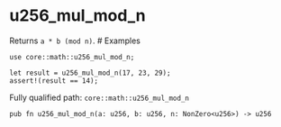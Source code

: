 # u256_mul_mod_n

Returns `a * b (mod n)`.  # Examples
```cairo
use core::math::u256_mul_mod_n;

let result = u256_mul_mod_n(17, 23, 29);
assert!(result == 14);
```

Fully qualified path: `core::math::u256_mul_mod_n`

<pre><code class="language-rust">pub fn u256_mul_mod_n(a: u256, b: u256, n: NonZero&lt;u256&gt;) -&gt; u256</code></pre>

